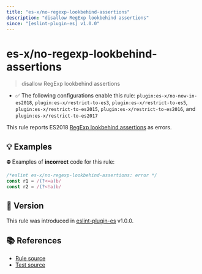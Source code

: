 ```yaml
---
title: "es-x/no-regexp-lookbehind-assertions"
description: "disallow RegExp lookbehind assertions"
since: "[eslint-plugin-es] v1.0.0"
---
```


# es-x/no-regexp-lookbehind-assertions
> disallow RegExp lookbehind assertions

- ✅ The following configurations enable this rule: `plugin:es-x/no-new-in-es2018`, `plugin:es-x/restrict-to-es3`, `plugin:es-x/restrict-to-es5`, `plugin:es-x/restrict-to-es2015`, `plugin:es-x/restrict-to-es2016`, and `plugin:es-x/restrict-to-es2017`

This rule reports ES2018 [RegExp lookbehind assertions](https://github.com/tc39/proposal-regexp-lookbehind#readme) as errors.

## 💡 Examples

⛔ Examples of **incorrect** code for this rule:

<eslint-playground type="bad">

```js
/*eslint es-x/no-regexp-lookbehind-assertions: error */
const r1 = /(?<=a)b/
const r2 = /(?<!a)b/
```

</eslint-playground>

## 🚀 Version

This rule was introduced in [eslint-plugin-es] v1.0.0.

[eslint-plugin-es]: https://github.com/mysticatea/eslint-plugin-es

## 📚 References

- [Rule source](https://github.com/eslint-community/eslint-plugin-es-x/blob/master/lib/rules/no-regexp-lookbehind-assertions.js)
- [Test source](https://github.com/eslint-community/eslint-plugin-es-x/blob/master/tests/lib/rules/no-regexp-lookbehind-assertions.js)
